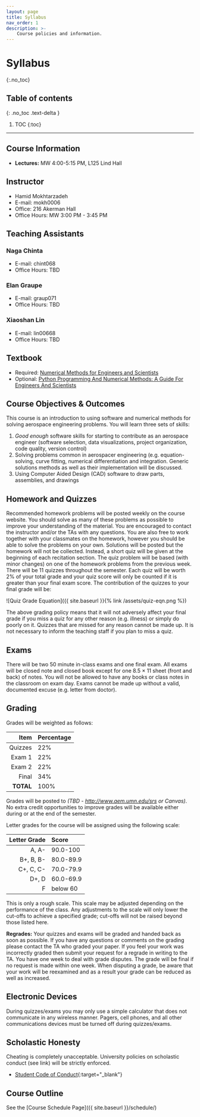 ```yaml
---
layout: page
title: Syllabus
nav_order: 1
description: >-
    Course policies and information.
---
```


# Syllabus
{:.no_toc}

## Table of contents
{: .no_toc .text-delta }

1. TOC
{:toc}

---
## Course Information 
- **Lectures:** MW 4:00-5:15 PM, L125 Lind Hall

## Instructor
- Hamid Mokhtarzadeh
- E-mail: mokh0006
- Office: 216 Akerman Hall
- Office Hours: MW 3:00 PM - 3:45 PM

## Teaching Assistants

### Naga Chinta
- E-mail: chint068
- Office Hours: TBD

### Elan Graupe
- E-mail: graup071
- Office Hours: TBD

### Xiaoshan Lin
- E-mail: lin00668
- Office Hours: TBD


## Textbook
- Required: [Numerical Methods for Engineers and Scientists](https://www.wiley.com/en-ae/Numerical+Methods+for+Engineers+and+Scientists%3A+An+Introduction+with+Applications+Using+MATLAB%2C+3rd+Edition-p-9781118554937)
- Optional: [Python Programming And Numerical Methods: A Guide For Engineers And Scientists](https://pythonnumericalmethods.berkeley.edu/notebooks/Index.html)


## Course Objectives & Outcomes
This course is an introduction to using software and numerical methods for solving aerospace engineering problems.  You will learn three sets of skills:
1) *Good enough* software skills for starting to contribute as an aerospace engineer (software selection, data visualizations, project organization, code quality, version control)
2) Solving problems common in aerospacer engineering (e.g. equation-solving, curve fitting, numerical differentiation and integration.  Generic solutions methods as well as their implementation will be discussed. 
3) Using Computer Aided Design (CAD) software to draw parts, assemblies, and drawings

## Homework and Quizzes
Recommended homework problems will be posted weekly on the course website. You should solve as many of these problems as possible to improve your understanding of the material. You are encouraged to contact the instructor and/or the TAs with any questions. You are also free to work together with your classmates on the homework, however you should be able to solve the problems on your own. Solutions will be posted but the homework will not be collected. Instead, a short quiz will be given at the beginning of each recitation section. The quiz problem will be based (with minor changes) on one of the homework problems from the previous week. There will be 11 quizzes throughout the semester. Each quiz will be worth 2% of your total grade and your quiz score will only be counted if it is greater than your final exam score. The contribution of the quizzes to your final grade will be:

![Quiz Grade Equation]({{ site.baseurl }}{% link /assets/quiz-eqn.png %})

The above grading policy means that it will not adversely affect your final grade if you miss a quiz for any other reason (e.g. illness) or simply do poorly on it. Quizzes that are missed for any reason cannot be made up. It is not necessary to inform the teaching staff if you plan to miss a quiz.

## Exams
There will be two 50 minute in-class exams and one final exam. All exams will be closed note and closed book except for one 8.5 × 11 sheet (front and back) of notes. You will not be allowed to have any books or class notes in the classroom on exam day. Exams cannot be made up without a valid, documented excuse (e.g. letter from doctor).

## Grading
Grades will be weighted as follows: 

| Item    | Percentage |
|--------:|:----|
| Quizzes | 22% |
| Exam 1  | 22% |
| Exam 2  | 22% |
| Final   | 34% |
| **TOTAL** | 100% |

Grades will be posted to *(TBD - http://www.aem.umn.edu/srs or Canvas)*. No extra credit opportunities to improve grades will be available either during or at the end of the semester.


Letter grades for the course will be assigned using the following scale:

| Letter Grade | Score     |
|-------------:|:----------|
| A, A-        | 90.0-100  |
| B+, B, B-    | 80.0-89.9 |
| C+, C, C-    | 70.0-79.9 |
| D+, D        | 60.0-69.9 |
| F            | below 60  |

This is only a rough scale. This scale may be adjusted depending on the performance of the class. Any adjustments
to the scale will only lower the cut-offs to achieve a specified grade; cut-offs will not be raised beyond those listed
here.

**Regrades:** Your quizzes and exams will be graded and handed back as soon as possible. If you have any questions or comments
on the grading please contact the TA who graded your paper. If you feel your work was incorrectly graded then
submit your request for a regrade in writing to the TA. You have one week to deal with grade disputes. The
grade will be final if no request is made within one week. When disputing a grade, be aware that your work
will be reexamined and as a result your grade can be reduced as well as increased.

## Electronic Devices
During quizzes/exams you may only use a simple calculator that does not communicate in any wireless manner.
Pagers, cell phones, and all other communications devices must be turned off during quizzes/exams.

## Scholastic Honesty
Cheating is completely unacceptable. University policies on scholastic conduct (see link) will be strictly enforced.
- [Student Code of Conduct](https://regents.umn.edu/sites/regents.umn.edu/files/policies/Student_Conduct_Code.pdf){:target="_blank"}

## Course Outline
See the [Course Schedule Page]({{ site.baseurl }}/schedule/)
